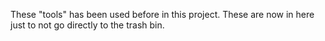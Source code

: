 These "tools" has been used before in this project. These are now in here just to not go directly to the trash bin.
